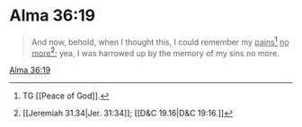 # Alma 36:19

> And now, behold, when I thought this, I could remember my <u>pains</u>[^a] <u>no more</u>[^b]; yea, I was harrowed up by the memory of my sins no more.

[Alma 36:19](https://www.churchofjesuschrist.org/study/scriptures/bofm/alma/36?lang=eng&id=p19#p19)


[^a]: TG [[Peace of God]].
[^b]: [[Jeremiah 31.34|Jer. 31:34]]; [[D&C 19.16|D&C 19:16.]]
